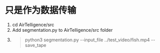 # 只是作为数据传输
1. cd AirTelligence/src  
2. Add segmentation.py to AirTelligence/src folder  
3. > python3 segmentation.py --input_file ../test_video/fish.mp4 --save_tape